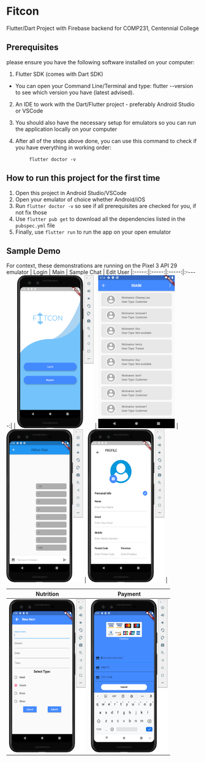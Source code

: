 # Fitcon

Flutter/Dart Project with Firebase backend for COMP231, Centennial College

## Prerequisites 
please ensure you have the following software installed on your computer:
1. Flutter SDK (comes with Dart SDK)
 - You can open your Command Line/Terminal and type:   flutter --version    to see which version you have (latest advised).
2. An IDE to work with the Dart/Flutter project - preferably Android Studio or VSCode
3. You should also have the necessary setup for emulators so you can run the application locally on your computer
4. After all of the steps above done, you can use this command to check if you have everything in working order:

            flutter doctor -v 
         
## How to run this project for the first time
1. Open this project in Android Studio/VSCode
2. Open your emulator of choice whether Android/iOS
3. Run `flutter doctor -v` so see if all prerequisites are checked for you, if not fix those
4. Use `flutter pub get` to download all the dependencies listed in the `pubspec.yml` file
5. Finally, use `flutter run` to run the app on your open emulator

## Sample Demo

For context, these demonstrations are running on the Pixel 3 API 29 emulator
| Login | Main | Sample Chat | Edit User
|:-----:|:-----:|:-----:|:-----:|
| <img src="https://github.com/chakrakan/fitcon/blob/master/fitcon/demo/log_in.png" alt="Log In" width="200" height="400" /> | <img src="https://github.com/chakrakan/fitcon/blob/master/fitcon/demo/chat_screen.png" alt="Main" width="200" height="400" /> | <img src="https://github.com/chakrakan/fitcon/blob/master/fitcon/demo/sample_chat.png" alt="Sample Chat" width="200" height="400" /> | <img src="https://github.com/chakrakan/fitcon/blob/master/fitcon/demo/edit_user.png" alt="Edit User" width="200" height="400" /> |

| Nutrition | Payment |
|:-----:|:-----:|
| <img src="https://github.com/chakrakan/fitcon/blob/master/fitcon/demo/nutrition_edit.png" alt="Nutrition Edit" width="200" height="400" /> | <img src="https://github.com/chakrakan/fitcon/blob/master/fitcon/demo/payment.png" alt="Payment" width="200" height="400" /> |
